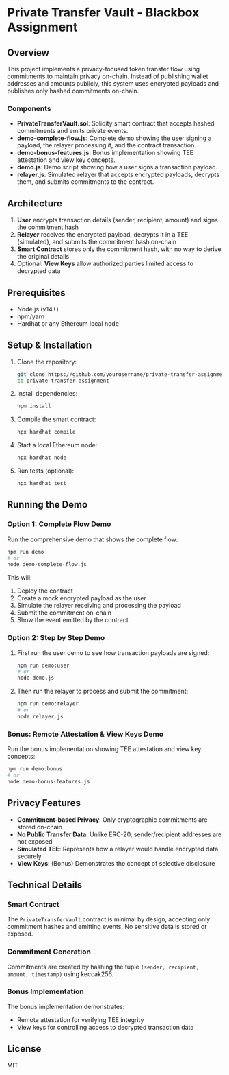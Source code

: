 # Private Transfer Vault - Blackbox Assignment

## Overview

This project implements a privacy-focused token transfer flow using commitments to maintain privacy on-chain. 
Instead of publishing wallet addresses and amounts publicly, this system uses encrypted payloads and publishes only hashed commitments on-chain.

### Components

- **PrivateTransferVault.sol**: Solidity smart contract that accepts hashed commitments and emits private events.
- **demo-complete-flow.js**: Complete demo showing the user signing a payload, the relayer processing it, and the contract transaction.
- **demo-bonus-features.js**: Bonus implementation showing TEE attestation and view key concepts.
- **demo.js**: Demo script showing how a user signs a transaction payload.
- **relayer.js**: Simulated relayer that accepts encrypted payloads, decrypts them, and submits commitments to the contract.

## Architecture

1. **User** encrypts transaction details (sender, recipient, amount) and signs the commitment hash
2. **Relayer** receives the encrypted payload, decrypts it in a TEE (simulated), and submits the commitment hash on-chain
3. **Smart Contract** stores only the commitment hash, with no way to derive the original details
4. Optional: **View Keys** allow authorized parties limited access to decrypted data

## Prerequisites

- Node.js (v14+)
- npm/yarn
- Hardhat or any Ethereum local node

## Setup & Installation

1. Clone the repository:
   ```bash
   git clone https://github.com/yourusername/private-transfer-assignment.git
   cd private-transfer-assignment
   ```

2. Install dependencies:
   ```bash
   npm install
   ```

3. Compile the smart contract:
   ```bash
   npx hardhat compile
   ```

4. Start a local Ethereum node:
   ```bash
   npx hardhat node
   ```

5. Run tests (optional):
   ```bash
   npx hardhat test
   ```

## Running the Demo

### Option 1: Complete Flow Demo
Run the comprehensive demo that shows the complete flow:

```bash
npm run demo
# or
node demo-complete-flow.js
```

This will:
1. Deploy the contract
2. Create a mock encrypted payload as the user
3. Simulate the relayer receiving and processing the payload
4. Submit the commitment on-chain
5. Show the event emitted by the contract

### Option 2: Step by Step Demo

1. First run the user demo to see how transaction payloads are signed:
   ```bash
   npm run demo:user
   # or
   node demo.js
   ```

2. Then run the relayer to process and submit the commitment:
   ```bash
   npm run demo:relayer
   # or
   node relayer.js
   ```

### Bonus: Remote Attestation & View Keys Demo

Run the bonus implementation showing TEE attestation and view key concepts:

```bash
npm run demo:bonus
# or
node demo-bonus-features.js
```

## Privacy Features

- **Commitment-based Privacy**: Only cryptographic commitments are stored on-chain
- **No Public Transfer Data**: Unlike ERC-20, sender/recipient addresses are not exposed
- **Simulated TEE**: Represents how a relayer would handle encrypted data securely
- **View Keys**: (Bonus) Demonstrates the concept of selective disclosure

## Technical Details

### Smart Contract

The `PrivateTransferVault` contract is minimal by design, accepting only commitment hashes and emitting events. 
No sensitive data is stored or exposed.

### Commitment Generation

Commitments are created by hashing the tuple `(sender, recipient, amount, timestamp)` using keccak256.

### Bonus Implementation

The bonus implementation demonstrates:
- Remote attestation for verifying TEE integrity
- View keys for controlling access to decrypted transaction data

## License

MIT
